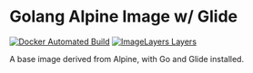 # Golang Alpine Image w/ Glide

[![Docker Automated Build](https://img.shields.io/docker/automated/PelotonTechIO/golang-glide.svg)]()
[![ImageLayers Layers](https://img.shields.io/imagelayers/layers/_/golang-glide/latest.svg)]()

A base image derived from Alpine, with Go and Glide installed.
